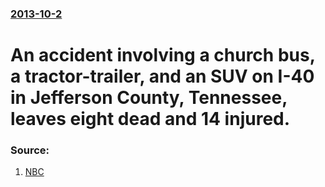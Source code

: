 ### [2013-10-2](/news/2013/10/2/index.md)

# An accident involving a church bus, a tractor-trailer, and an SUV on I-40 in Jefferson County, Tennessee, leaves eight dead and 14 injured. 




### Source:

1. [NBC](http://usnews.nbcnews.com/_news/2013/10/02/20789002-eight-deaths-reported-as-church-bus-overturns-in-tennessee?lite)
